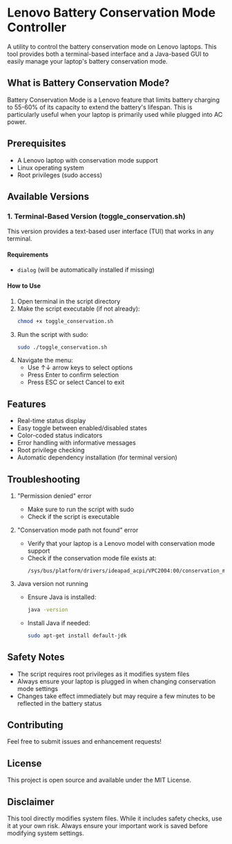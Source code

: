 # Lenovo Battery Conservation Mode Controller

A utility to control the battery conservation mode on Lenovo laptops. This tool provides both a terminal-based interface and a Java-based GUI to easily manage your laptop's battery conservation mode.

## What is Battery Conservation Mode?

Battery Conservation Mode is a Lenovo feature that limits battery charging to 55-60% of its capacity to extend the battery's lifespan. This is particularly useful when your laptop is primarily used while plugged into AC power.

## Prerequisites

- A Lenovo laptop with conservation mode support
- Linux operating system
- Root privileges (sudo access)

## Available Versions

### 1. Terminal-Based Version (toggle_conservation.sh)

This version provides a text-based user interface (TUI) that works in any terminal.

#### Requirements
- `dialog` (will be automatically installed if missing)

#### How to Use
1. Open terminal in the script directory
2. Make the script executable (if not already):
   ```bash
   chmod +x toggle_conservation.sh
   ```
3. Run the script with sudo:
   ```bash
   sudo ./toggle_conservation.sh
   ```
4. Navigate the menu:
   - Use ↑↓ arrow keys to select options
   - Press Enter to confirm selection
   - Press ESC or select Cancel to exit


## Features

- Real-time status display
- Easy toggle between enabled/disabled states
- Color-coded status indicators
- Error handling with informative messages
- Root privilege checking
- Automatic dependency installation (for terminal version)

## Troubleshooting

1. "Permission denied" error
   - Make sure to run the script with sudo
   - Check if the script is executable

2. "Conservation mode path not found" error
   - Verify that your laptop is a Lenovo model with conservation mode support
   - Check if the conservation mode file exists at:
     ```
     /sys/bus/platform/drivers/ideapad_acpi/VPC2004:00/conservation_mode
     ```

3. Java version not running
   - Ensure Java is installed:
     ```bash
     java -version
     ```
   - Install Java if needed:
     ```bash
     sudo apt-get install default-jdk
     ```

## Safety Notes

- The script requires root privileges as it modifies system files
- Always ensure your laptop is plugged in when changing conservation mode settings
- Changes take effect immediately but may require a few minutes to be reflected in the battery status

## Contributing

Feel free to submit issues and enhancement requests!

## License

This project is open source and available under the MIT License.

## Disclaimer

This tool directly modifies system files. While it includes safety checks, use it at your own risk. Always ensure your important work is saved before modifying system settings.
